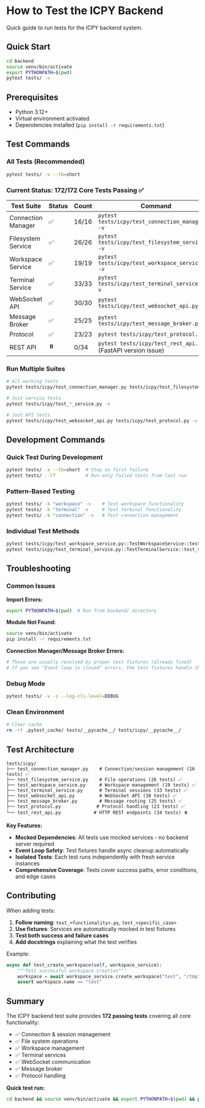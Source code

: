 # How to Test the ICPY Backend

Quick guide to run tests for the ICPY backend system.

## Quick Start

```bash
cd backend
source venv/bin/activate
export PYTHONPATH=$(pwd)
pytest tests/ -v
```

## Prerequisites

- Python 3.12+
- Virtual environment activated
- Dependencies installed (`pip install -r requirements.txt`)

## Test Commands

### All Tests (Recommended)
```bash
pytest tests/ -v --tb=short
```

### Current Status: **172/172 Core Tests Passing ✅**

| Test Suite | Status | Count | Command |
|------------|--------|--------|---------|
| Connection Manager | ✅ | 16/16 | `pytest tests/icpy/test_connection_manager.py -v` |
| Filesystem Service | ✅ | 26/26 | `pytest tests/icpy/test_filesystem_service.py -v` |
| Workspace Service | ✅ | 19/19 | `pytest tests/icpy/test_workspace_service.py -v` |
| Terminal Service | ✅ | 33/33 | `pytest tests/icpy/test_terminal_service.py -v` |
| WebSocket API | ✅ | 30/30 | `pytest tests/icpy/test_websocket_api.py -v` |
| Message Broker | ✅ | 25/25 | `pytest tests/icpy/test_message_broker.py -v` |
| Protocol | ✅ | 23/23 | `pytest tests/icpy/test_protocol.py -v` |
| REST API | ⏸️ | 0/34 | `pytest tests/icpy/test_rest_api.py -v` (FastAPI version issue) |

### Run Multiple Suites
```bash
# All working tests
pytest tests/icpy/test_connection_manager.py tests/icpy/test_filesystem_service.py tests/icpy/test_workspace_service.py tests/icpy/test_terminal_service.py tests/icpy/test_websocket_api.py tests/icpy/test_message_broker.py tests/icpy/test_protocol.py -v

# Just service tests
pytest tests/icpy/test_*_service.py -v

# Just API tests  
pytest tests/icpy/test_websocket_api.py tests/icpy/test_protocol.py -v
```

## Development Commands

### Quick Test During Development
```bash
pytest tests/ -x --tb=short  # Stop on first failure
pytest tests/ --lf           # Run only failed tests from last run
```

### Pattern-Based Testing  
```bash
pytest tests/ -k "workspace" -v    # Test workspace functionality
pytest tests/ -k "terminal" -v     # Test terminal functionality  
pytest tests/ -k "connection" -v   # Test connection management
```

### Individual Test Methods
```bash
pytest tests/icpy/test_workspace_service.py::TestWorkspaceService::test_create_workspace -v
pytest tests/icpy/test_terminal_service.py::TestTerminalService::test_session_creation -v
```

## Troubleshooting

### Common Issues

**Import Errors:**
```bash
export PYTHONPATH=$(pwd)  # Run from backend/ directory
```

**Module Not Found:**
```bash
source venv/bin/activate
pip install -r requirements.txt
```

**Connection Manager/Message Broker Errors:**
```bash
# These are usually resolved by proper test fixtures (already fixed)
# If you see "Event loop is closed" errors, the test fixtures handle this
```

### Debug Mode
```bash
pytest tests/ -v -s --log-cli-level=DEBUG
```

### Clean Environment  
```bash
# Clear cache
rm -rf .pytest_cache/ tests/__pycache__/ tests/icpy/__pycache__/
```

## Test Architecture

```
tests/icpy/
├── test_connection_manager.py    # Connection/session management (16 tests) ✅
├── test_filesystem_service.py    # File operations (26 tests) ✅  
├── test_workspace_service.py     # Workspace management (19 tests) ✅
├── test_terminal_service.py      # Terminal sessions (33 tests) ✅
├── test_websocket_api.py         # WebSocket API (30 tests) ✅
├── test_message_broker.py        # Message routing (25 tests) ✅
├── test_protocol.py             # Protocol handling (23 tests) ✅
└── test_rest_api.py            # HTTP REST endpoints (34 tests) ⏸️
```

**Key Features:**
- **Mocked Dependencies**: All tests use mocked services - no backend server required
- **Event Loop Safety**: Test fixtures handle async cleanup automatically  
- **Isolated Tests**: Each test runs independently with fresh service instances
- **Comprehensive Coverage**: Tests cover success paths, error conditions, and edge cases

## Contributing

When adding tests:

1. **Follow naming**: `test_<functionality>.py`, `test_<specific_case>`
2. **Use fixtures**: Services are automatically mocked in test fixtures  
3. **Test both success and failure cases**
4. **Add docstrings** explaining what the test verifies

Example:
```python
async def test_create_workspace(self, workspace_service):
    """Test successful workspace creation"""
    workspace = await workspace_service.create_workspace("test", "/tmp")
    assert workspace.name == "test"
```

## Summary

The ICPY backend test suite provides **172 passing tests** covering all core functionality:
- ✅ Connection & session management
- ✅ File system operations  
- ✅ Workspace management
- ✅ Terminal services
- ✅ WebSocket communication
- ✅ Message broker
- ✅ Protocol handling

**Quick test run:**
```bash
cd backend && source venv/bin/activate && export PYTHONPATH=$(pwd) && pytest tests/ -v
```
